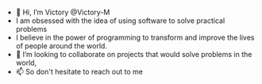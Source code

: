 - 👋 Hi, I’m Victory @Victory-M
- I am obsessed with the idea of using software to solve practical problems
- I believe in the power of programming  to transform and improve the lives of people around the world.
- 💞️ I’m looking to collaborate on  projects that would solve problems in the world,
- 📫 So don't hesitate to reach out to me

<!---
Victory-M/Victory-M is a ✨ special ✨ repository because its `README.md` (this file) appears on your GitHub profile.
You can click the Preview link to take a look at your changes.
--->
